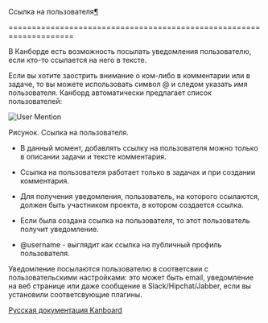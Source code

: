 Ссылка на пользователя[¶](#user-mentions "Ссылка на этот заголовок")

====================================================================



В Канборде есть возможность посылать уведомления пользователю, если кто-то ссылается на него в тексте.



Если вы хотите заострить внимание о ком-либо в комментарии или в задаче, то вы можете использовать символ @ и следом указать имя пользователя. Канборд автоматически предлагает список пользователей:



![User Mention](screenshots/mention-autocomplete.png)



Рисунок. Ссылка на пользователя.



-   В данный момент, добавлять ссылку на пользователя можно только в описании задачи и тексте комментария.



-   Ссылка на пользователя работает только в задачах и при создании комментария.



-   Для получения уведомления, пользователь, на которого ссылаются, должен быть участником проекта, в котором создается ссылка.



-   Если была создана ссылка на пользователя, то этот пользователь получит уведомление.



-   @username - выглядит как ссылка на публичный профиль пользователя.



Уведомление посылаются пользователю в соответсвии с пользовательскими настройками: это может быть email, уведомление на веб странице или даже сообщение в Slack/Hipchat/Jabber, если вы установили соответсвующие плагины.



 



 



 



 



 



 



[Русская документация Kanboard](http://kanboard.ru/doc/)

